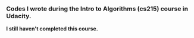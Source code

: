 ### Codes I wrote during the Intro to Algorithms (cs215) course in Udacity.

**I still haven't completed this course.**
